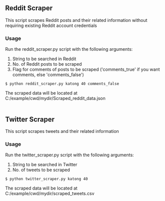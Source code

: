 ## Reddit Scraper
This script scrapes Reddit posts and their related information without requiring existing Reddit account credentials
<br/>

### Usage
Run the reddit_scraper.py script with the following arguments:
1. String to be searched in Reddit
2. No. of Reddit posts to be scraped
3. Flag for comments of posts to be scraped ('comments_true' if you want comments, else 'comments_false')
```
$ python reddit_scraper.py katong 40 comments_false
```
The scraped data will be located at C:/example/cwd/mydir/Scraped_reddit_data.json
<br/>
<br/>

## Twitter Scraper
This script scrapes tweets and their related information 
<br/>

### Usage
Run the twitter_scraper.py script with the following arguments:
1. String to be searched in Twitter
2. No. of tweets to be scraped
```
$ python twitter_scraper.py katong 40
```
The scraped data will be located at C:/example/cwd/mydir/scraped_tweets.csv
<br/>
